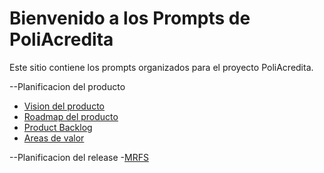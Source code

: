 # Bienvenido a los Prompts de PoliAcredita

Este sitio contiene los prompts organizados para el proyecto PoliAcredita.

<!-- - [Plan de Producto](prompts/plan-producto.md)
- [Planificación del Release](prompts/planificacion-release.md)
- [Planificación del Sprint](prompts/planificacion-sprint.md)  -->
--Planificacion del producto
- [Vision del producto](prompts/Vision-producto.md)
- [Roadmap del producto](prompts/roadmap-producto.md)
- [Product Backlog](prompts/Product-backlog.md)
- [Areas de valor](prompts/areas-valor.md)

--Planificacion del release 
-[MRFS](Release/MRFS.md)